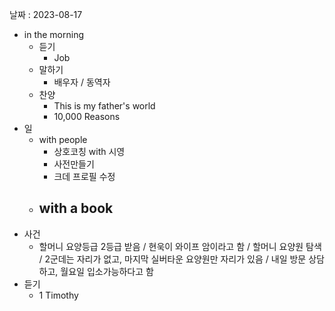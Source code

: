 날짜 : 2023-08-17
- in the morning
	- 듣기
		- Job
	- 말하기
		-  배우자 / 동역자 
	- 찬양
		- This is my father's world
		- 10,000 Reasons
- 일
	- with people
		- 상호코칭  with 시영
		- 사전만들기
		- 크데 프로필 수정
	- with a book
		- 
- 사건
	- 할머니 요양등급 2등급 받음 / 현욱이 와이프 암이라고 함 / 할머니 요양원 탐색 / 2군데는 자리가 없고, 마지막 실버타운 요양원만 자리가 있음 / 내일 방문 상담하고, 월요일 입소가능하다고 함
- 듣기
	- 1 Timothy
